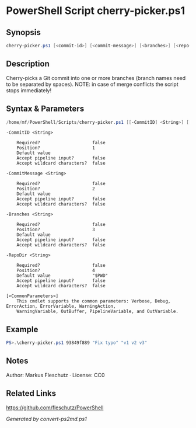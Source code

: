 # PowerShell Script cherry-picker.ps1

## Synopsis
```powershell
cherry-picker.ps1 [<commit-id>] [<commit-message>] [<branches>] [<repo-dir>]
```

## Description
Cherry-picks a Git commit into one or more branches (branch names need to be separated by spaces).
NOTE: in case of merge conflicts the script stops immediately!

## Syntax & Parameters
```powershell
/home/mf/PowerShell/Scripts/cherry-picker.ps1 [[-CommitID] <String>] [[-CommitMessage] <String>] [[-Branches] <String>] [[-RepoDir] <String>] [<CommonParameters>]
```

```
-CommitID <String>
    
    Required?                    false
    Position?                    1
    Default value                
    Accept pipeline input?       false
    Accept wildcard characters?  false
```

```
-CommitMessage <String>
    
    Required?                    false
    Position?                    2
    Default value                
    Accept pipeline input?       false
    Accept wildcard characters?  false
```

```
-Branches <String>
    
    Required?                    false
    Position?                    3
    Default value                
    Accept pipeline input?       false
    Accept wildcard characters?  false
```

```
-RepoDir <String>
    
    Required?                    false
    Position?                    4
    Default value                "$PWD"
    Accept pipeline input?       false
    Accept wildcard characters?  false
```

```
[<CommonParameters>]
    This cmdlet supports the common parameters: Verbose, Debug, ErrorAction, ErrorVariable, WarningAction, 
    WarningVariable, OutBuffer, PipelineVariable, and OutVariable.
```

## Example
```powershell
PS>.\cherry-picker.ps1 93849f889 "Fix typo" "v1 v2 v3"
```


## Notes
Author: Markus Fleschutz · License: CC0

## Related Links
https://github.com/fleschutz/PowerShell

*Generated by convert-ps2md.ps1*
